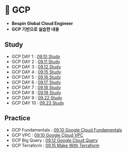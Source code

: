 # 📙 GCP
- **Bespin Global Cloud Engineer**
- **GCP 기반으로 실습한 내용**
## Study
- GCP DAY 1 : [09.10 Study](https://www.notion.so/psjrepository/DAY-41-26a3d86ddbdc802bad9cd10c625120f9)
- GCP DAY 2 : [09.11 Study](https://www.notion.so/psjrepository/DAY-42-26b3d86ddbdc80bfa73fcfd93a9b2898)
- GCP DAY 3 : [09.12 Study](https://www.notion.so/psjrepository/DAY-43-26c3d86ddbdc80249e4ece59e9f14af9)
- GCP DAY 4 : [09.15 Study](https://www.notion.so/psjrepository/DAY-44-26f3d86ddbdc807ab5ccdc90e9acc093)
- GCP DAY 5 : [09.16 Study](https://www.notion.so/psjrepository/DAY-45-2703d86ddbdc801fb5bdfbc86eb80beb)
- GCP DAY 6 : [09.17 Study](https://www.notion.so/psjrepository/DAY-46-2713d86ddbdc80bab757e53a759f869d)
- GCP DAY 7 : [09.18 Study](https://www.notion.so/psjrepository/DAY-47-2723d86ddbdc80ccabfdc8c97c34acc0)
- GCP DAY 8 : [09.19 Study](https://www.notion.so/psjrepository/DAY-48-2733d86ddbdc80768619ecb0207f896f)
- GCP DAY 9 : [09.22 Study](https://www.notion.so/psjrepository/DAY-49-2763d86ddbdc80bfb31fd2da7488d4de)
- GCP DAY 10 : [09.23 Study](https://www.notion.so/psjrepository/DAY-50-2773d86ddbdc803c9d82df52fc4c75cd)
## Practice
- GCP Fundamentals : [09.10 Google Cloud Fundamentals](practice/01_01_GCP.md)
- GCP VPC : [09.10 Google Cloud VPC](practice/01_02_GCP.md)
- GCP Big Query : [09.12 Google Cloud Query](practice/02_GCP.md)
- GCP Terraform : [09.15 Make With Terraform](practice/03_GCP.md)